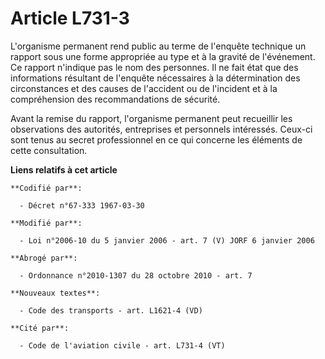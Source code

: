 # Article L731-3

L'organisme permanent rend public au terme de l'enquête technique un rapport sous une forme appropriée au type et à la
gravité de l'événement. Ce rapport n'indique pas le nom des personnes. Il ne fait état que des informations résultant de
l'enquête nécessaires à la détermination des circonstances et des causes de l'accident ou de l'incident et à la compréhension
des recommandations de sécurité.

Avant la remise du rapport, l'organisme permanent peut recueillir les observations des autorités, entreprises et personnels
intéressés. Ceux-ci sont tenus au secret professionnel en ce qui concerne les éléments de cette consultation.

**Liens relatifs à cet article**

	**Codifié par**:

	  - Décret n°67-333 1967-03-30

	**Modifié par**:

	  - Loi n°2006-10 du 5 janvier 2006 - art. 7 (V) JORF 6 janvier 2006

	**Abrogé par**:

	  - Ordonnance n°2010-1307 du 28 octobre 2010 - art. 7

	**Nouveaux textes**:

	  - Code des transports - art. L1621-4 (VD)

	**Cité par**:

	  - Code de l'aviation civile - art. L731-4 (VT)
